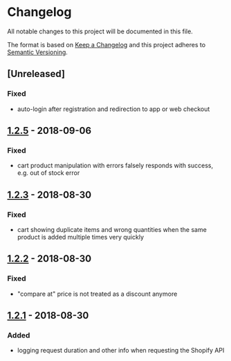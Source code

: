 # Changelog

All notable changes to this project will be documented in this file.

The format is based on [Keep a Changelog](http://keepachangelog.com/) and this project adheres to [Semantic Versioning](http://semver.org/).

## [Unreleased]
### Fixed
- auto-login after registration and redirection to app or web checkout

## [1.2.5] - 2018-09-06
### Fixed
- cart product manipulation with errors falsely responds with success, e.g. out of stock error

## [1.2.3] - 2018-08-30
### Fixed
- cart showing duplicate items and wrong quantities when the same product is added multiple times very quickly

## [1.2.2] - 2018-08-30
### Fixed
- "compare at" price is not treated as a discount anymore

## [1.2.1] - 2018-08-30
### Added
- logging request duration and other info when requesting the Shopify API

[1.2.5]: https://stash.localdev.cc/projects/SGX/repos/shopify-cart/compare/commits?targetBranch=refs%2Ftags%2Fv1.2.4&sourceBranch=refs%2Ftags%2Fv1.2.5
[1.2.4]: https://stash.localdev.cc/projects/SGX/repos/shopify-cart/compare/commits?targetBranch=refs%2Ftags%2Fv1.2.3&sourceBranch=refs%2Ftags%2Fv1.2.4
[1.2.3]: https://stash.localdev.cc/projects/SGX/repos/shopify-cart/compare/commits?targetBranch=refs%2Ftags%2Fv1.2.2&sourceBranch=refs%2Ftags%2Fv1.2.3
[1.2.2]: https://stash.localdev.cc/projects/SGX/repos/shopify-cart/compare/commits?targetBranch=refs%2Ftags%2Fv1.2.1&sourceBranch=refs%2Ftags%2Fv1.2.2
[1.2.1]: https://stash.localdev.cc/projects/SGX/repos/shopify-cart/browse?at=refs%2Ftags%2Fv1.2.1
